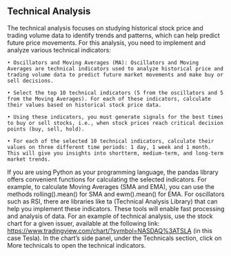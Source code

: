 ## Technical Analysis 
The technical analysis focuses on studying historical stock price and trading volume data
to identify trends and patterns, which can help predict future price movements. For this
analysis, you need to implement and analyze various technical indicators:

  `• Oscillators and Moving Averages (MA): Oscillators and Moving Averages are
  technical indicators used to analyze historical price and trading volume data to predict
  future market movements and make buy or sell decisions.`
  
  `• Select the top 10 technical indicators (5 from the oscillators and 5 from
  the Moving Averages). For each of these indicators, calculate their values based on
  historical stock price data.`
  
  `• Using these indicators, you must generate signals for the best times to buy or
  sell stocks, i.e., when stock prices reach critical decision points (buy, sell, hold).`
  
  `• For each of the selected 10 technical indicators, calculate their values on three different
  time periods: 1 day, 1 week and 1 month. This will give you insights into shortterm, medium-term, and long-term market trends.`
  
If you are using Python as your programming language, the pandas library offers convenient
functions for calculating the selected indicators. For example, to calculate Moving Averages
(SMA and EMA), you can use the methods rolling().mean() for SMA and ewm().mean()
for EMA. For oscillators such as RSI, there are libraries like ta (Technical Analysis Library)
that can help you implement these indicators. These tools will enable fast processing and
analysis of data.
For an example of technical analysis, use the stock chart for a given issuer, available at the
following link: https://www.tradingview.com/chart/?symbol=NASDAQ%3ATSLA (in this
case Tesla). In the chart’s side panel, under the Technicals section, click on More technicals
to open the technical indicators.
